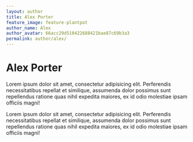 ```yaml
---
layout: author
title: Alex Porter
feature_image: feature-plantpot
author_name: Alex
author_avatar: 66acc29d510422688421bae87c69b3a3
permalink: author/alex/
---
```


# Alex Porter

Lorem ipsum dolor sit amet, consectetur adipisicing elit. Perferendis necessitatibus repellat et similique, assumenda dolor possimus sunt repellendus ratione quas nihil expedita maiores, ex id odio molestiae ipsam officiis magni!

Lorem ipsum dolor sit amet, consectetur adipisicing elit. Perferendis necessitatibus repellat et similique, assumenda dolor possimus sunt repellendus ratione quas nihil expedita maiores, ex id odio molestiae ipsam officiis magni!
